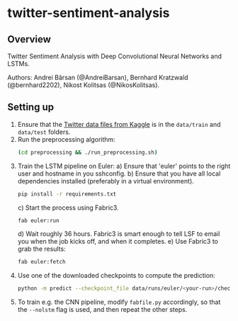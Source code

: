 # twitter-sentiment-analysis

## Overview

Twitter Sentiment Analysis with Deep Convolutional Neural Networks and
LSTMs.

Authors: Andrei Bârsan (@AndreiBarsan), Bernhard Kratzwald (@bernhard2202), Nikost Kolitsas (@NikosKolitsas).

## Setting up

 1. Ensure that the [Twitter data files from Kaggle][0] is in the `data/train` and `data/test` folders.
 2. Run the preprocessing algorithm:
    ```bash
    (cd preprocessing && ./run_preprocessing.sh)
    ```
 3. Train the LSTM pipeline on Euler:
    a) Ensure that 'euler' points to the right user and hostname
       in you sshconfig.
    b) Ensure that you have all local dependencies installed (preferably
       in a virtual environment).
    ```bash
    pip install -r requirements.txt
    ```
    c) Start the process using Fabric3.
    ```bash
    fab euler:run    
    ```
    d) Wait roughly 36 hours. Fabric3 is smart enough to tell LSF to
       email you when the job kicks off, and when it completes.
    e) Use Fabric3 to grab the results:
    ```bash
    fab euler:fetch
    ```
 4. Use one of the downloaded checkpoints to compute the prediction:
    ```bash
    python -m predict --checkpoint_file data/runs/euler/<your-run>/checkpoints/model-<step-count>
    ```
 5. To train e.g. the CNN pipeline, modify `fabfile.py` accordingly, so
    that the `--nolstm` flag is used, and then repeat the other steps.


[0]:https://inclass.kaggle.com/c/cil-text-classification/data



